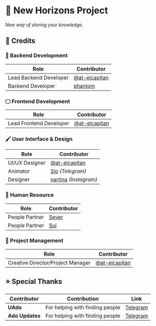 # 🌌 New Horizons Project

_New way of storing your knowledge._

## 📝 Credits

### 🔧 Backend Development

| Role                    | Contributor |
|-------------------------|-------------|
| Lead Backend Developer  | [@at-elcapitan](https://github.com/at-elcapitan) |
| Backend Developer       | [phantom](https://github.com/phantom42-web) |

### 🖵 Frontend Development

| Role                    | Contributor |
|-------------------------|-------------|
| Lead Frontend Developer | [@at-elcapitan](https://github.com/at-elcapitan) |

### 🖌️ User Interface & Design

| Role                    | Contributor |
|-------------------------|-------------|
| UI/UX Designer          | [@at-elcapitan](https://github.com/at-elcapitan) |
| Animator                | [Sio](https://t.me/adoedit) _(Telegram)_ |
| Designer                | [nartina](https://www.instagram.com/nar_tinaa) _(Instagram)_ |

### 👤 Human Resource

| Role                    | Contributor |
|-------------------------|-------------|
| People Partner          | [Sever]()   |
| People Partner          | [Sui]()     |

### 📂 Project Management

| Role                    | Contributor |
|-------------------------|-------------|
| Creative Director/Project Manager | [@at-elcapitan](https://github.com/at-elcapitan) |

## ⭐ Special Thanks

| Contributor   | Contribution | Link |
|---------------|--------------|------|
| **UAdo**      | For helping with finding people | [Telegram](https://t.me/adofanua) |
| **Ado Updates** | For helping with finding people | [Telegram](https://t.me/adoupdates) |
